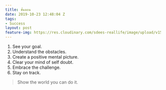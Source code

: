 ```yaml
---
title: ขั้นตอน
date: 2019-10-23 12:48:04 Z
tags:
- Success
layout: post
feature-img: https://res.cloudinary.com/sdees-reallife/image/upload/v1555658919/sample_feature_img.png
---
```


1. See your goal.
2. Understand the obstacles.
3. Create a positive mental picture.
4. Clear your mind of self doubt.
5. Embrace the challenge.
6. Stay on track.

<i class="fa fa-child" style="color:plum"></i>

> Show the world you can do it.
